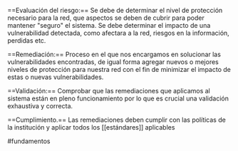 
 ==Evaluación del riesgo:==
		Se debe de determinar el nivel de protección necesario para la red, que aspectos se deben de cubrir para poder mantener "seguro" el sistema.
		Se debe determinar el impacto de una vulnerabilidad detectada, como afectara a la red, riesgos en la información, perdidas etc.

==Remediación:== 
		Proceso en el que nos encargamos en solucionar las vulnerabilidades encontradas, de igual forma agregar nuevos o mejores niveles de protección para nuestra red con el fin de minimizar el impacto de estas o nuevas vulnerabilidades.

==Validación:==
		Comprobar que las remediaciones que aplicamos al sistema están en pleno funcionamiento por lo que es crucial una validación exhaustiva y correcta.

==Cumplimiento.== 
		Las remediaciones deben cumplir con las políticas de la institución y aplicar todos los [[estándares]] aplicables

#fundamentos 